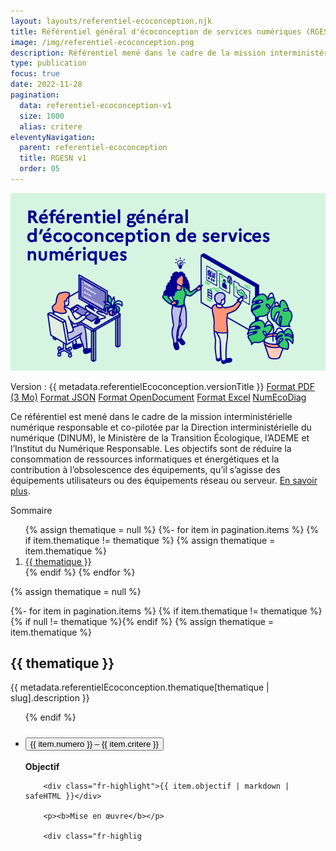 ```yaml
---
layout: layouts/referentiel-ecoconception.njk
title: Référentiel général d'écoconception de services numériques (RGESN)
image: /img/referentiel-ecoconception.png
description: Référentiel mené dans le cadre de la mission interministérielle numérique écoresponsable et co-pilotée par la Direction interministérielle du numérique (DINUM), le Ministère de la Transition Écologique, l’ADEME et l’Institut du Numérique Responsable.
type: publication
focus: true
date: 2022-11-28
pagination:
  data: referentiel-ecoconception-v1
  size: 1000
  alias: critere
eleventyNavigation:
  parent: referentiel-ecoconception
  title: RGESN v1
  order: 05
---
```


<img src="/img/referentiel-ecoconception.png" alt="" />

<p class="fr-py-2w">
    <span class="fr-tag">Version : {{ metadata.referentielEcoconception.versionTitle }}</span>
    <a class="fr-link fr-fi-download-line fr-link--icon-left" href="/docs/2023/rgesn-referentiel-general-ecoconception-v1.0.1.pdf">Format PDF (3 Mo)</a>
    <a class="fr-link fr-fi-download-line fr-link--icon-left" href="/publications/referentiel-general-ecoconception/export/referentiel-general-ecoconception-version-{{ metadata.referentielEcoconception.version }}.json" target="_blank">Format JSON</a>
    <a class="fr-link fr-fi-download-line fr-link--icon-left" href="/docs/2023/NumEcoDiag-feuille-v1.0.1.ods" target="_blank">Format OpenDocument</a>
    <a class="fr-link fr-fi-download-line fr-link--icon-left" href="/docs/2023/NumEcoDiag-feuille-v1.0.1.xls" target="_blank">Format Excel</a>
    <a class="fr-link fr-fi-external-link-line fr-link--icon-left" href="/publications/referentiel-general-ecoconception/numecodiag/" target="_blank">NumEcoDiag</a>
</p>

<p>Ce référentiel est mené dans le cadre de la mission interministérielle numérique responsable et co-pilotée par la Direction interministérielle du numérique (DINUM),
le Ministère de la Transition Écologique, l’ADEME et l’Institut du Numérique Responsable. Les objectifs sont de réduire la consommation de ressources informatiques et énergétiques et la contribution
à l’obsolescence des équipements, qu’il s’agisse des équipements utilisateurs ou des équipements réseau ou serveur. <a href="/publications/referentiel-general-ecoconception/a-propos/">En savoir plus</a>.</p>

<nav class="fr-summary" role="navigation" aria-labelledby="fr-summary-title">
    <div class="fr-summary__title" id="fr-summary-title">Sommaire</div>
    <ol class="fr-summary__list">
    {% assign thematique = null %}
    {%- for item in pagination.items %}
      {% if item.thematique != thematique %}
        {% assign thematique = item.thematique %}
        <li>
          <a class="fr-summary__link" href="#{{ thematique | slug }}">{{ thematique }}</a>
        </li>
      {% endif %}
    {% endfor %}
    </ol>
</nav>

{% assign thematique = null %}

{%- for item in pagination.items %}
  {% if item.thematique != thematique %}
    {% if null != thematique %}</ul>{% endif %}
    {% assign thematique = item.thematique %}
    <h2 id="{{ thematique | slug }}">{{ thematique }}</h2>
    <p class="fr-text--sm">{{ metadata.referentielEcoconception.thematique[thematique | slug].description }}</p>
    <ul class="fr-accordions-group">
  {% endif %}

  <li>
    <section class="fr-accordion">
      <h3 class="fr-accordion__title">
        <button class="fr-accordion__btn" aria-expanded="false" aria-controls="accordion-{{ item.numero }}">{{ item.numero }} – {{ item.critere }}</button>
      </h3>
      <div class="fr-collapse" id="accordion-{{ item.numero }}">
        <p><b>Objectif</b></p>

        <div class="fr-highlight">{{ item.objectif | markdown | safeHTML }}</div>

        <p><b>Mise en œuvre</b></p>

        <div class="fr-highlig
